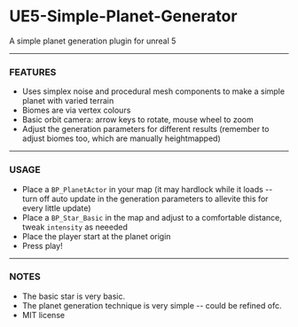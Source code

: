 # UE5-Simple-Planet-Generator
A simple planet generation plugin for unreal 5

---
### FEATURES
- Uses simplex noise and procedural mesh components to make a simple planet with varied terrain
- Biomes are via vertex colours
- Basic orbit camera: arrow keys to rotate, mouse wheel to zoom
- Adjust the generation parameters for different results (remember to adjust biomes too, which are manually heightmapped)

---
### USAGE
- Place a `BP_PlanetActor` in your map (it may hardlock while it loads -- turn off auto update in the generation parameters to allevite this for every little update)
- Place a `BP_Star_Basic` in the map and adjust to a comfortable distance, tweak `intensity` as neeeded
- Place the player start at the planet origin
- Press play!

---
###  NOTES
- The basic star is very basic.
- The planet generation technique is very simple -- could be refined ofc.
- MIT license
